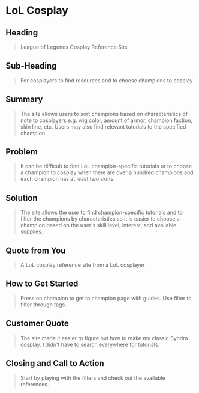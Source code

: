 # LoL Cosplay #

<!--
> This material was originally posted [here](http://www.quora.com/What-is-Amazons-approach-to-product-development-and-product-management). It is reproduced here for posterities sake.

There is an approach called "working backwards" that is widely used at Amazon. They work backwards from the customer, rather than starting with an idea for a product and trying to bolt customers onto it. While working backwards can be applied to any specific product decision, using this approach is especially important when developing new products or features.

For new initiatives a product manager typically starts by writing an internal press release announcing the finished product. The target audience for the press release is the new/updated product's customers, which can be retail customers or internal users of a tool or technology. Internal press releases are centered around the customer problem, how current solutions (internal or external) fail, and how the new product will blow away existing solutions.

If the benefits listed don't sound very interesting or exciting to customers, then perhaps they're not (and shouldn't be built). Instead, the product manager should keep iterating on the press release until they've come up with benefits that actually sound like benefits. Iterating on a press release is a lot less expensive than iterating on the product itself (and quicker!).

If the press release is more than a page and a half, it is probably too long. Keep it simple. 3-4 sentences for most paragraphs. Cut out the fat. Don't make it into a spec. You can accompany the press release with a FAQ that answers all of the other business or execution questions so the press release can stay focused on what the customer gets. My rule of thumb is that if the press release is hard to write, then the product is probably going to suck. Keep working at it until the outline for each paragraph flows.

Oh, and I also like to write press-releases in what I call "Oprah-speak" for mainstream consumer products. Imagine you're sitting on Oprah's couch and have just explained the product to her, and then you listen as she explains it to her audience. That's "Oprah-speak", not "Geek-speak".

Once the project moves into development, the press release can be used as a touchstone; a guiding light. The product team can ask themselves, "Are we building what is in the press release?" If they find they're spending time building things that aren't in the press release (overbuilding), they need to ask themselves why. This keeps product development focused on achieving the customer benefits and not building extraneous stuff that takes longer to build, takes resources to maintain, and doesn't provide real customer benefit (at least not enough to warrant inclusion in the press release).
 -->

## Heading ##
  > League of Legends Cosplay Reference Site

## Sub-Heading ##
  > For cosplayers to find resources and to choose champions to cosplay

## Summary ##
  > The site allows users to sort champions based on characteristics of note to cosplayers e.g. wig color, amount of armor, champion faction, skin line, etc. Users may also find relevant tutorials to the specified champion.

## Problem ##
  > It can be difficult to find LoL champion-specific tutorials or to choose a champion to cosplay when there are over a hundred champions and each champion has at least two skins.

## Solution ##
  > The site allows the user to find champion-specific tutorials and to filter the champions by characteristics so it is easier to choose a champion based on the user's skill level, interest, and available supplies.

## Quote from You ##
  > A LoL cosplay reference site from a LoL cosplayer

## How to Get Started ##
  > Press on champion to get to champion page with guides. Use filter to filter through tags.

## Customer Quote ##
  > The site made it easier to figure out how to make my classic Syndra cosplay. I didn't have to search everywhere for tutorials.

## Closing and Call to Action ##
  > Start by playing with the filters and check out the available references.
